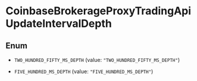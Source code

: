 
# CoinbaseBrokerageProxyTradingApiUpdateIntervalDepth

## Enum


* `TWO_HUNDRED_FIFTY_MS_DEPTH` (value: `"TWO_HUNDRED_FIFTY_MS_DEPTH"`)

* `FIVE_HUNDRED_MS_DEPTH` (value: `"FIVE_HUNDRED_MS_DEPTH"`)



